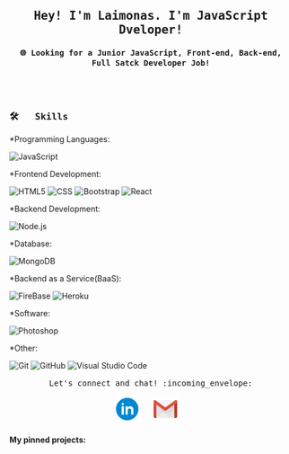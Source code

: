 
<h2 align="center">
  <samp>Hey! I'm Laimonas.
    I'm JavaScript Dveloper!</samp>
</h2>
  <h4 align="center"><samp>🌐 Looking for a Junior JavaScript, Front-end, Back-end, Full Satck Developer Job!</samp></h4>
<br></br>
<h3><samp> 🛠 &nbsp; Skills</samp></h3>

<p>*Programming Languages:</p>

![JavaScript](https://img.shields.io/badge/-JavaScript-333333?style=flat&logo=javascript)

<p>*Frontend Development:</p>

  ![HTML5](https://img.shields.io/badge/-HTML5-333333?style=flat&logo=HTML5)
  ![CSS](https://img.shields.io/badge/-CSS-333333?style=flat&logo=CSS3&logoColor=1572B6)
  ![Bootstrap](https://img.shields.io/badge/-Bootstrap-333333?style=flat&logo=bootstrap&logoColor=563D7C)
  ![React](https://img.shields.io/badge/-React-333333?style=flat&logo=react)
  
 <p>*Backend Development:</p>
 
  ![Node.js](https://img.shields.io/badge/-Node.js-333333?style=flat&logo=node.js)
  
<p>*Database:</p>

  ![MongoDB](https://img.shields.io/badge/-MongoDB-333333?style=flat&logo=mongodb)
  
<p>*Backend as a Service(BaaS):</p>
  
   ![FireBase](https://img.shields.io/badge/-FireBase-333333?style=flat&logo=firebase)
    ![Heroku](https://img.shields.io/badge/-Heroku-333333?style=flat&logo=heroku)
    
<p>*Software:</p>

  ![Photoshop](https://img.shields.io/badge/-Photoshop-333333?style=flat&logo=adobe-photoshop)
  
<p>*Other:</p>

  ![Git](https://img.shields.io/badge/-Git-333333?style=flat&logo=git)
  ![GitHub](https://img.shields.io/badge/-GitHub-333333?style=flat&logo=github)
  ![Visual Studio Code](https://img.shields.io/badge/-Visual%20Studio%20Code-333333?style=flat&logo=visual-studio-code&logoColor=007ACC)

<p align="center"> 
  <samp>Let's connect and chat! :incoming_envelope: </samp>
</p>
<p align="center">
<a href="https://www.linkedin.com/in/laimonas-luko%C5%A1evi%C4%8Dius-96716abb/"><img src="https://github.com/sarthak77/sarthak77/blob/master/icons/icons8-linkedin-circled-48.png" alt="LinkedIn"></a> &nbsp; &nbsp;
<a href="mailto:laimonas.lukosevicius@gmail.com"><img src="https://github.com/sarthak77/sarthak77/blob/master/icons/icons8-gmail-48.png" alt="Gmail"></a> &nbsp; &nbsp;
</p>



<h4>My pinned projects: </h4>
